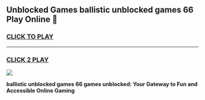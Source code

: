 
## Unblocked Games ballistic unblocked games 66 Play Online 👋
<h3>
<a href="https://news.freeplayer.one?title=ballistic_unblocked_games_66&ref=17F">CLICK TO PLAY</a></h3>
<hr>

<h3>
<a href="https://news.freeplayer.one?title=ballistic_unblocked_games_66&ref=17F">CLICK 2 PLAY</a>
  
</h3>

<a href="https://news.freeplayer.one?title=ballistic_unblocked_games_66&ref=17F/"><img src="https://clearcache.store/games.png"></a>


**ballistic unblocked games 66 games unblocked: Your Gateway to Fun and Accessible Online Gaming**
